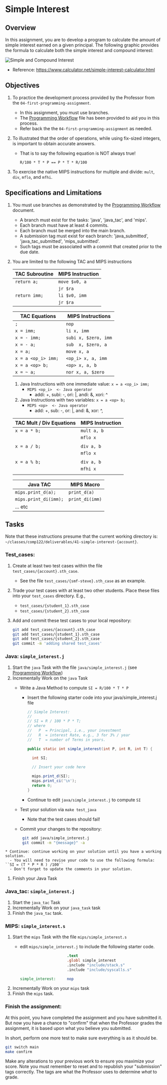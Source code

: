 # Simple Interest

## Overview
In this assignment, you are to develop a program to calculate the amount of simple interest earned on a given principal.  The following graphic provides the formula to calculate both the simple interest and compound interest:

  ![Simple and Compound Interest](./formulas.jpg)
  
  * Reference: https://www.calculator.net/simple-interest-calculator.html

## Objectives
   1. To practice the development process provided by the Professor from the `04-first-programming-assignment`.
      * In this assignment, you must use branches.
      * The [Programming Workflow](./programming_workflow.md) file has been provided to aid you in this process.
      * Refer back the the `04-first-programming-assignment` as needed.

   1. To illustrated that the order of operations, while using fix-sized integers, is important to obtain accurate answers.
      * That is to say the following equation is NOT always true!
        ```
        R/100 * T * P == P * T * R/100
        ```

   1. To exercise the native MIPS instructions for multiple and divide: `mult`, `div`, `mflo`, and `mfhi`.


## Specifications and Limitations

   1. You must use branches as demonstrated by the [Programming Workflow](./programming_workflow.md) document.
      * A branch must exist for the tasks:  'java', 'java_tac', and 'mips'.
      * Each branch must have at least 4 commits.
      * Each branch must be merged into the main branch.
      * A submission tag must exist for each branch: 'java_submitted', 'java_tac_submitted', 'mips_submitted'.
      * Such tags must be associated with a commit that created prior to the due date.

   1. You are limited to the following TAC and MIPS instructions

      | TAC Subroutine                | MIPS Instruction          |
      |-------------------------------|---------------------------|
      | `return a;`                   | `move $v0, a`             |
      |                               | `jr $ra`                  |
      | `return imm;`                 | `li $v0, imm`             |
      |                               | `jr $ra`                  |

      | TAC Equations                 | MIPS Instructions         |
      |-------------------------------|---------------------------|
      | `;`                           | `nop`                     |
      | `x = imm;`                    | `li x, imm`               |
      | `x = - imm;`                  | `subi x, $zero, imm`      |
      | `x = - a;`                    | `sub  x, $zero, a`        |
      | `x = a;`                      | `move x, a`               |
      | `x = a <op_i> imm; `          | `<op_i> x, a, imm`        |
      | `x = a <op> b;`               | `<op> x, a, b`            |
      | `x = ~ a;`                    | `nor x, a, $zero`         |


      1. Java Instructions with one immediate value:  `x = a <op_i> imm;`
         - `MIPS <op_i>  <- Java operator`
           * addi: +, subi: -, ori: |, andi: &, xori: ^
      1. Java Instructions with two variables: `x = a <op> b;`
         - `MIPS <op>  <- Java operator`
           * add: +, sub: -, or: |, and: &, xor: ^,


      | TAC Mult / Div Equations      | MIPS Instruction          |
      |-------------------------------|---------------------------|
      | `x = a * b;`                  | `mult a, b`               |
      |                               | `mflo x`                  |
      |                               |                           |
      | `x = a / b;`                  | `div a, b`                |
      |                               | `mflo x`                  |
      |                               |                           |
      | `x = a % b;`                  | `div a, b`                |
      |                               | `mfhi x`                  |
      |                               |                           |
 

      | Java TAC                      | MIPS Macro                |
      |-------------------------------|---------------------------|
      | `mips.print_d(a);`            | `print_d(a)`              |
      | `mips.print_di(imm);`         | `print_di(imm)`           |
      | ... etc                       |                           |


## Tasks
Note that these instructions presume that the current working directory is: `~/classes/comp122/deliverables/41-simple-interest-{account}`.

### Test_cases:
  1. Create at least two test cases within the file `test_cases/{account}.sth_case`. 
     * See the file `test_cases/{smf-steve}.sth_case` as an example.

  1. Trade your test cases with at least two other students. Place these files into your `test_cases` directory.  E.g., 
     - `test_cases/{student_1}.sth_case`
     - `test_cases/{student_2}.sth_case`

  1. Add and commit these test cases to your local repository:
     ```bash
     git add test_cases/{account}.sth_case
     git add test_cases/{student_1}.sth_case
     git add test_cases/{student_2}.sth_case
     git commit -m 'adding shared test_cases'
     ```


### Java: `simple_interest.j`  

  1. Start the `java` Task with the file `java/simple_interest.j` (see [Programming Workflow](./programming_flow.md))
  1. Incrementally Work on the `java` Task  
     * Write a Java Method to compute ``SI = R/100 * T * P``
       - Insert the following starter code into your java/simple_interest.j file
         ```java
         // Simple Interest:
         //
         // SI = R / 100 * P * T;
         // where
         //   P  = Principal, i.e., your investment
         //   R  = interest Rate, e.g., 3 for 3% / year
         //   T  = number of Terms in years.

         public static int simple_interest(int P, int R, int T) {
   
           int SI;

           // Insert your code here

           mips.print_d(SI);
           mips.print_ci('\n');
           return 0;
         }
         ```
   
       - Continue to edit `java/simple_interest.j` to compute ``SI``

     * Test your solution via `make test_java`
       * Note that the test cases should fail! 
              
     * Commit your changes to the repository: 
       ```bash
        git add java/simple_interest.j
        git commit -m "{message}" -a
        ```
       
    * Continue: continue working on your solution until you have a working solution.
      - You will need to revise your code to use the following formula: ``SI = (T * P * R ) /100``
      - Don't forget to update the comments in your solution.

  1. Finish your Java Task   


### Java_tac: `simple_interest.j`  
  1. Start the `java_tac` Task
  1. Incrementally Work on your `java_task` task
  1. Finish the `java_tac` task.


### MIPS: `simple_interest.s`
  1. Start the `mips` Task with the file `mips/simple_interest.s`
     - edit `mips/simple_interest.j` to include the following starter code.

       ```mips
                            .text
                            .globl simple_interest
                            .include "include/stack.s"
                            .include "include/syscalls.s"

       simple_interest:     nop
       ```
  1. Incrementally Work on your `mips` task
  1. Finish the `mips` task.


### Finish the assignment: 
At this point, you have completed the assignment and you have submitted it. But now you have a chance to "confirm" that when the Professor grades the assignment, it is based upon what you believe you submitted.

In short, perform one more test to make sure everything is as it should be.

  ```bash
  git switch main
  make confirm
  ```

Make any alterations to your previous work to ensure you maximize your score.  Note you must remember to reset and to republish your "submission" tags correctly.  The tags are what the Professor uses to determine *what* to grade.


